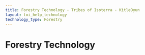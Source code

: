 ```yaml
---
title: Forestry Technology - Tribes of Isoterra - KitleOyun
layout: toi_help_technology
technology_type: Forestry
---
```


<h1 class="h1">Forestry Technology</h1>
